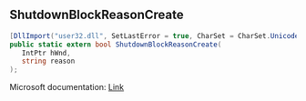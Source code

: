 ## ShutdownBlockReasonCreate

```csharp
[DllImport("user32.dll", SetLastError = true, CharSet = CharSet.Unicode)]
public static extern bool ShutdownBlockReasonCreate(
   IntPtr hWnd,
   string reason
);
```

Microsoft documentation: [Link](https://docs.microsoft.com/en-us/windows/win32/api/winuser/nf-winuser-shutdownblockreasoncreate)
